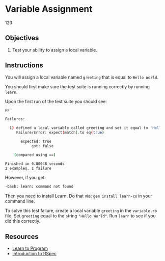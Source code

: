 # Variable Assignment
123
## Objectives

1. Test your ability to assign a local variable.

## Instructions

You will assign a local variable named `greeting` that is equal to `Hello World`.

You should first make sure the test suite is running correctly by running `learn`.

Upon the first run of the test suite you should see:

```bash
FF

Failures:

  1) defined a local variable called greeting and set it equal to 'Hello World'
     Failure/Error: expect(match).to eq(true)

       expected: true
            got: false

    (compared using ==)

Finished in 0.00048 seconds
2 examples, 1 failure
```
However, if you get:

```bash
-bash: learn: command not found
```
Then you need to install Learn. Do that via: `gem install learn-co` in your command line.

To solve this test failure, create a local variable `greeting` in the `variable.rb` file. Set `greeting` equal to the string `"Hello World"`. Run `learn` to see if you did this correctly.

## Resources
* [Learn to Program](https://pine.fm/LearnToProgram/chap_03.html)
* [Introduction to RSpec](http://blog.teamtreehouse.com/an-introduction-to-rspec)
